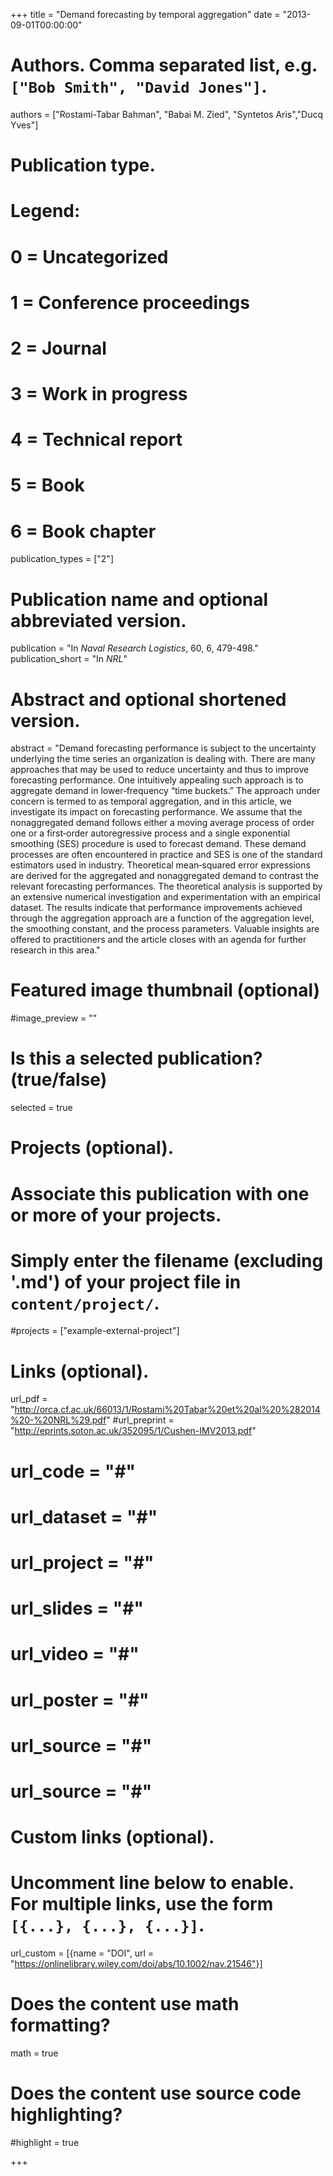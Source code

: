 +++
title = "Demand forecasting by temporal aggregation"
date = "2013-09-01T00:00:00"

# Authors. Comma separated list, e.g. `["Bob Smith", "David Jones"]`.
authors = ["Rostami-Tabar Bahman", "Babai M. Zied", "Syntetos Aris","Ducq Yves"]

# Publication type.
# Legend:
# 0 = Uncategorized
# 1 = Conference proceedings
# 2 = Journal
# 3 = Work in progress
# 4 = Technical report
# 5 = Book
# 6 = Book chapter
publication_types = ["2"]

# Publication name and optional abbreviated version.
publication = "In *Naval Research Logistics*, 60, 6, 479-498."
publication_short = "In *NRL*"

# Abstract and optional shortened version.
abstract = "Demand forecasting performance is subject to the uncertainty underlying the time series an organization is dealing with. There are many approaches that may be used to reduce uncertainty and thus to improve forecasting performance. One intuitively appealing such approach is to aggregate demand in lower‐frequency “time buckets.” The approach under concern is termed to as temporal aggregation, and in this article, we investigate its impact on forecasting performance. We assume that the nonaggregated demand follows either a moving average process of order one or a first‐order autoregressive process and a single exponential smoothing (SES) procedure is used to forecast demand. These demand processes are often encountered in practice and SES is one of the standard estimators used in industry. Theoretical mean‐squared error expressions are derived for the aggregated and nonaggregated demand to contrast the relevant forecasting performances. The theoretical analysis is supported by an extensive numerical investigation and experimentation with an empirical dataset. The results indicate that performance improvements achieved through the aggregation approach are a function of the aggregation level, the smoothing constant, and the process parameters. Valuable insights are offered to practitioners and the article closes with an agenda for further research in this area."

# Featured image thumbnail (optional)
#image_preview = ""

# Is this a selected publication? (true/false)
selected = true

# Projects (optional).
#   Associate this publication with one or more of your projects.
#   Simply enter the filename (excluding '.md') of your project file in `content/project/`.
#projects = ["example-external-project"]

# Links (optional).
url_pdf = "http://orca.cf.ac.uk/66013/1/Rostami%20Tabar%20et%20al%20%282014%20-%20NRL%29.pdf"
#url_preprint = "http://eprints.soton.ac.uk/352095/1/Cushen-IMV2013.pdf"
# url_code = "#"
# url_dataset = "#"
# url_project = "#"
# url_slides = "#"
# url_video = "#"
# url_poster = "#"
# url_source = "#"
# url_source = "#"

# Custom links (optional).
#   Uncomment line below to enable. For multiple links, use the form `[{...}, {...}, {...}]`.
url_custom = [{name = "DOI", url = "https://onlinelibrary.wiley.com/doi/abs/10.1002/nav.21546"}]

# Does the content use math formatting?
math = true

# Does the content use source code highlighting?
#highlight = true



+++


